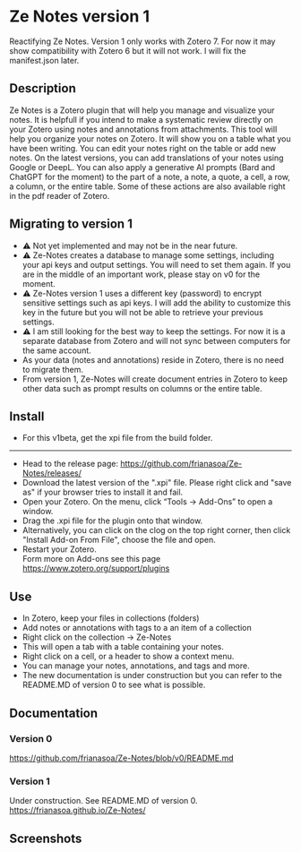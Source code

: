 # Ze Notes version 1
Reactifying Ze Notes. Version 1 only works with Zotero 7. For now it may show compatibility with Zotero 6 but it will not work. I will fix the manifest.json later.

## Description
Ze Notes is a Zotero plugin that will help you manage and visualize your notes. It is helpfull if you intend to make a systematic review directly on your Zotero using notes and annotations from attachments. This tool will help you organize your notes on Zotero. It will show you on a table what you have been writing. You can edit your notes right on the table or add new notes. On the latest versions, you can add translations of your notes using Google or DeepL. You can also apply a generative AI prompts (Bard and ChatGPT for the moment) to the part of a note, a note, a quote, a cell, a row, a column, or the entire table. Some of these actions are also available right in the pdf reader of Zotero.

## Migrating to version 1
* ⚠ Not yet implemented and may not be in the near future. 
* ⚠ Ze-Notes creates a database to manage some settings, including your api keys and output settings. You will need to set them again. If you are in the middle of an important work, please stay on v0 for the moment.
* ⚠️ Ze-Notes version 1 uses a different key (password) to encrypt sensitive settings such as api keys. I will add the ability to customize this key in the future but you will not be able to retrieve your previous settings.
* ⚠️ I am still looking for the best way to keep the settings. For now it is a separate database from Zotero and will not sync between computers for the same account.
* As your data (notes and annotations) reside in Zotero, there is no need to migrate them.
* From version 1, Ze-Notes will create document entries in Zotero to keep other data such as prompt results on columns or the entire table.

## Install
* For this v1beta, get the xpi file from the build folder.
---
* Head to the release page: https://github.com/frianasoa/Ze-Notes/releases/
* Download the latest version of the ".xpi" file. Please right click and "save as" if your browser tries to install it and fail.
* Open your Zotero. On the menu, click “Tools → Add-Ons” to open a window.
* Drag the .xpi file for the plugin onto that window. 
* Alternatively, you can click on the clog on the top right corner, then click "Install Add-on From File", choose the file and open.
* Restart your Zotero. \
Form more on Add-ons see this page https://www.zotero.org/support/plugins

## Use
* In Zotero, keep your files in collections (folders) 
* Add notes or annotations with tags to a an item of a collection
* Right click on the collection -> Ze-Notes
* This will open a tab with a table containing your notes.
* Right click on a cell, or a header to show a context menu.
* You can manage your notes, annotations, and tags and more.
* The new documentation is under construction but you can refer to the README.MD of version 0 to see what is possible.

## Documentation
### Version 0
https://github.com/frianasoa/Ze-Notes/blob/v0/README.md

### Version 1
Under construction. See README.MD of version 0.\
https://frianasoa.github.io/Ze-Notes/

## Screenshots